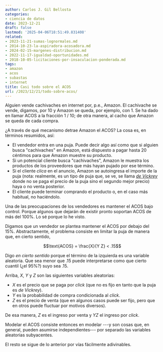 ```yaml
---
author: Carlos J. Gil Bellosta
categories:
- ciencia de datos
date: 2023-12-21
draft: false
lastmod: '2025-04-06T18:51:49.831408'
related:
- 2023-11-21-sumas-lognormales.md
- 2014-10-23-la-aspiradora-acosadora.md
- 2024-02-15-margenes-distribucion.md
- 2022-11-17-igualdad-oportunidades.md
- 2018-10-05-licitaciones-por-insaculacion-ponderada.md
tags:
- amazon
- acos
- subastas
- internet
title: Casi todo sobre el ACOS
url: /2023/12/21/todo-sobre-acos/
---
```


Alguien vende cachivaches en internet por, p.e., Amazon. El cachivache se vende, digamos, por 10 y Amazon se queda, por ejemplo, con 1. Se ha dado en llamar ACOS a la fracción 1 / 10; de otra manera, al cacho que Amazon se queda de cada compra.

¿A través de qué mecanismo detrae Amazon el ACOS? La cosa es, en términos resumidos, así:

* El vendedor entra en una puja. Puede decir algo así como que si alguien busca "cachivaches" en Amazon, está dispuesto a pagar hasta 20 céntimos para que Amazon muestre su producto.
* Si un potencial cliente busca "cachivaches", Amazon le muestra los productos de los proveedores que más hayan pujado por ese término.
* Si el cliente _clica_ en el anuncio, Amazon se autoingresa el importe de la puja (nota: realmente, es un tipo de puja que, se ve, se llama [_de Vickrey_](https://es.wikipedia.org/wiki/Subasta_Vickrey) donde no se paga el precio de la puja sino el segundo mejor precio) haya o no venta posterior.
* El cliente puede terminar comprando el producto o, en el caso más habitual, no haciéndolo.

Una de las preocupaciones de los vendedores es mantener el ACOS bajo control. Porque algunos que dejarán de existir pronto soportan ACOS de más del 100%. Lo sé porque lo he visto.

Digamos que un vendedor se plantea mantener el ACOS por debajo del 15%. Abstractamente, el problema consiste en limitar la puja de manera que, en cierto sentido,

$$\text{ACOS} = \frac{X}{Y Z} < .15$$

Digo _en cierto sentido_ porque el término de la izquierda es una variable aleatoria. Que sea menor que .15 puede interpretarse como que cierto cuantil (¿el 95%?) suyo sea .15.

Arriba, $X$, $Y$ y $Z$ son las siguientes variables aleatorias:

* $X$ es el precio que se paga por _click_ (que no es fijo en tanto que la puja es _de Vickrey_).
* $Y$ es la probabilidad de compra condicionada al _click_.
* $Z$ es el precio de venta (que en algunos casos puede ser fijo, pero que en otros puede fluctuar por motivos diversos).

De esa manera, $Z$ es el ingreso por venta y $YZ$ el ingreso por _click_.

Modelar el ACOS consiste entonces en modelar ---y son cosas que, en general, pueden asumirse independientes--- por separado las variables aleatorias subyacentes.

El resto se sigue de lo anterior por vías fácilmente adivinables.